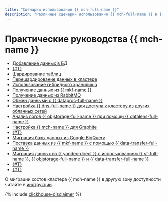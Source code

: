 ```yaml
---
title: "Сценарии использования {{ mch-full-name }}"
description: "Различные сценарии использования {{ mch-full-name }} в {{ yandex-cloud }}."
---
```


# Практические руководства {{ mch-name }}

* [Добавление данных в БД](insert.md)
* [{#T}](data-migration.md)
* [Шардирование таблиц](sharding.md)
* [Перешардирование данных в кластере](mch-mch-resharding.md)
* [Использование гибридного хранилища](hybrid-storage.md)
* [Получение данных из {{ mkf-name }}](fetch-data-from-mkf.md)
* [Получение данных из RabbitMQ](fetch-data-from-rabbitmq.md)
* [Обмен данными с {{ dataproc-full-name }}](exchange-data-with-dp.md)
* [Настройка {{ dns-full-name }} для доступа к кластеру из других облачных сетей](dns-peering.md)
* [Анализ логов {{ objstorage-full-name }} при помощи {{ datalens-full-name }}](storage-logs-analysis.md)
* [Настройка {{ mch-name }} для Graphite](clickhouse-for-graphite.md)
* [{#T}](yds-to-clickhouse.md)
* [Миграция базы данных из Google BigQuery](bigquery-to-clickhouse.md)
* [Поставка данных из {{ mkf-name }} с помощью {{ data-transfer-full-name }}](mkf-to-mch-migration.md)
* [Миграция данных из {{ yandex-direct }} с использованием {{ sf-full-name }}, {{ objstorage-full-name }} и {{ data-transfer-full-name }}](transfer-from-direct.md)
* [{#T}](object-storage-to-clickhouse.md)
* [{#T}](ydb-to-clickhouse.md)

О миграции хостов кластера {{ mch-name }} в другую зону доступности читайте в [инструкции](../operations/host-migration.md).

{% include [clickhouse-disclaimer](../../_includes/clickhouse-disclaimer.md) %}

